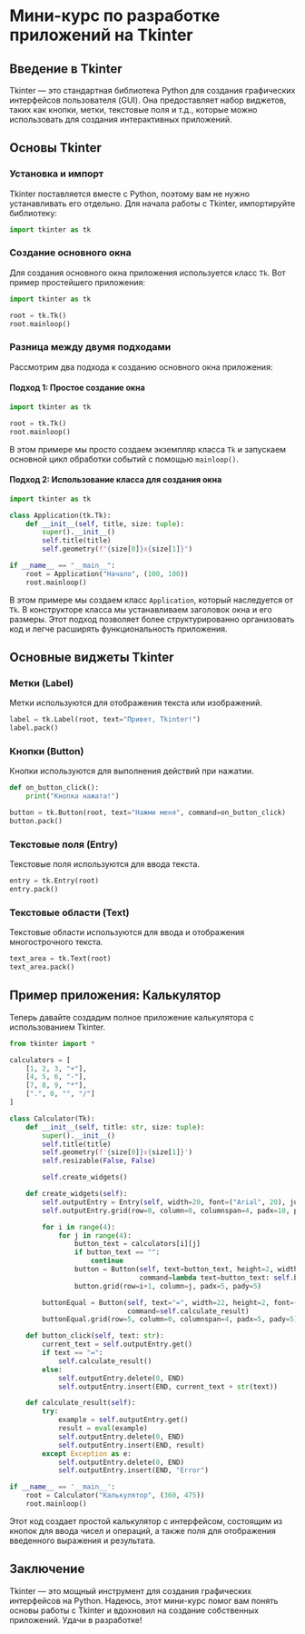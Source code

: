 # Мини-курс по разработке приложений на Tkinter

## Введение в Tkinter

Tkinter — это стандартная библиотека Python для создания графических интерфейсов пользователя (GUI). Она предоставляет набор виджетов, таких как кнопки, метки, текстовые поля и т.д., которые можно использовать для создания интерактивных приложений.

## Основы Tkinter

### Установка и импорт

Tkinter поставляется вместе с Python, поэтому вам не нужно устанавливать его отдельно. Для начала работы с Tkinter, импортируйте библиотеку:

```python
import tkinter as tk
```

### Создание основного окна

Для создания основного окна приложения используется класс `Tk`. Вот пример простейшего приложения:

```python
import tkinter as tk

root = tk.Tk()
root.mainloop()
```

### Разница между двумя подходами

Рассмотрим два подхода к созданию основного окна приложения:

#### Подход 1: Простое создание окна

```python
import tkinter as tk

root = tk.Tk()
root.mainloop()
```

В этом примере мы просто создаем экземпляр класса `Tk` и запускаем основной цикл обработки событий с помощью `mainloop()`.

#### Подход 2: Использование класса для создания окна

```python
import tkinter as tk

class Application(tk.Tk):
    def __init__(self, title, size: tuple):
        super().__init__()
        self.title(title)
        self.geometry(f"{size[0]}x{size[1]}")

if __name__ == "__main__":
    root = Application("Начало", (100, 100))
    root.mainloop()
```

В этом примере мы создаем класс `Application`, который наследуется от `Tk`. В конструкторе класса мы устанавливаем заголовок окна и его размеры. Этот подход позволяет более структурированно организовать код и легче расширять функциональность приложения.

## Основные виджеты Tkinter

### Метки (Label)

Метки используются для отображения текста или изображений.

```python
label = tk.Label(root, text="Привет, Tkinter!")
label.pack()
```

### Кнопки (Button)

Кнопки используются для выполнения действий при нажатии.

```python
def on_button_click():
    print("Кнопка нажата!")

button = tk.Button(root, text="Нажми меня", command=on_button_click)
button.pack()
```

### Текстовые поля (Entry)

Текстовые поля используются для ввода текста.

```python
entry = tk.Entry(root)
entry.pack()
```

### Текстовые области (Text)

Текстовые области используются для ввода и отображения многострочного текста.

```python
text_area = tk.Text(root)
text_area.pack()
```

## Пример приложения: Калькулятор

Теперь давайте создадим полное приложение калькулятора с использованием Tkinter.

```python
from tkinter import *

calculators = [
    [1, 2, 3, "+"],
    [4, 5, 6, "-"],
    [7, 8, 9, "*"],
    [".", 0, "", "/"]
]

class Calculator(Tk):
    def __init__(self, title: str, size: tuple):
        super().__init__()
        self.title(title)
        self.geometry(f'{size[0]}x{size[1]}')
        self.resizable(False, False)

        self.create_widgets()

    def create_widgets(self):
        self.outputEntry = Entry(self, width=20, font=("Arial", 20), justify=RIGHT)
        self.outputEntry.grid(row=0, column=0, columnspan=4, padx=10, pady=10)

        for i in range(4):
            for j in range(4):
                button_text = calculators[i][j]
                if button_text == "":
                    continue
                button = Button(self, text=button_text, height=2, width=5, font=("Arial", 18),
                                command=lambda text=button_text: self.button_click(text))
                button.grid(row=i+1, column=j, padx=5, pady=5)

        buttonEqual = Button(self, text="=", width=22, height=2, font=("Arial", 18),
                             command=self.calculate_result)
        buttonEqual.grid(row=5, column=0, columnspan=4, padx=5, pady=5)

    def button_click(self, text: str):
        current_text = self.outputEntry.get()
        if text == "=":
            self.calculate_result()
        else:
            self.outputEntry.delete(0, END)
            self.outputEntry.insert(END, current_text + str(text))

    def calculate_result(self):
        try:
            example = self.outputEntry.get()
            result = eval(example)
            self.outputEntry.delete(0, END)
            self.outputEntry.insert(END, result)
        except Exception as e:
            self.outputEntry.delete(0, END)
            self.outputEntry.insert(END, "Error")

if __name__ == '__main__':
    root = Calculator("Калькулятор", (360, 475))
    root.mainloop()
```

Этот код создает простой калькулятор с интерфейсом, состоящим из кнопок для ввода чисел и операций, а также поля для отображения введенного выражения и результата.

## Заключение

Tkinter — это мощный инструмент для создания графических интерфейсов на Python. Надеюсь, этот мини-курс помог вам понять основы работы с Tkinter и вдохновил на создание собственных приложений. Удачи в разработке!